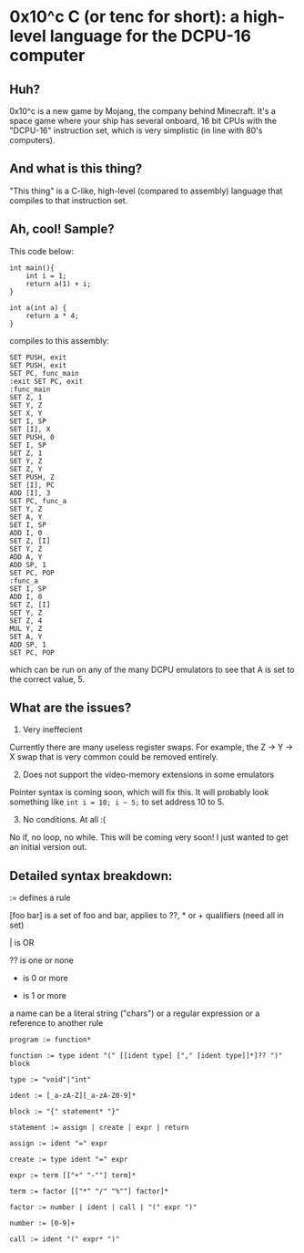 0x10^c C (or tenc for short): a high-level language for the DCPU-16 computer
===========================================================================

Huh?
----

0x10^c is a new game by Mojang, the company behind Minecraft. It's a space game where your ship has several onboard, 16 bit CPUs with the "DCPU-16" instruction set, which is very simplistic (in line with 80's computers).

And what is this thing?
-----------------------

"This thing" is a C-like, high-level (compared to assembly) language that compiles to that instruction set.

Ah, cool! Sample?
-----------------

This code below:

    int main(){
    	int i = 1;
    	return a(1) + i;
    }
    
    int a(int a) {
    	return a * 4;
    }

compiles to this assembly:

    SET PUSH, exit
    SET PUSH, exit
    SET PC, func_main
    :exit SET PC, exit
    :func_main
    SET Z, 1
    SET Y, Z
    SET X, Y
    SET I, SP
    SET [I], X
    SET PUSH, 0
    SET I, SP
    SET Z, 1
    SET Y, Z
    SET Z, Y
    SET PUSH, Z
    SET [I], PC
    ADD [I], 3
    SET PC, func_a
    SET Y, Z
    SET A, Y
    SET I, SP
    ADD I, 0
    SET Z, [I]
    SET Y, Z
    ADD A, Y
    ADD SP, 1
    SET PC, POP
    :func_a
    SET I, SP
    ADD I, 0
    SET Z, [I]
    SET Y, Z
    SET Z, 4
    MUL Y, Z
    SET A, Y
    ADD SP, 1
    SET PC, POP

which can be run on any of the many DCPU emulators to see that A is set to the correct value, 5.

What are the issues?
--------------------

1. Very ineffecient

Currently there are many useless register swaps. For example, the Z -> Y -> X swap that is very common could be removed entirely. 

2. Does not support the video-memory extensions in some emulators

Pointer syntax is coming soon, which will fix this. It will probably look something like `int i = 10; i ~ 5;` to set address 10 to 5.

3. No conditions. At all :(

No if, no loop, no while. This will be coming very soon! I just wanted to get an initial version out.

Detailed syntax breakdown:
--------------------------

:= defines a rule

[foo bar] is a set of foo and bar, applies to ??, * or + qualifiers (need all in set)

| is OR

?? is one or none

* is 0 or more

+ is 1 or more

a name can be a literal string ("chars") or a regular expression or a reference to another rule

    program := function*
    
    function := type ident "(" [[ident type] ["," [ident type]]*]?? ")" block
    
    type := "void"|"int"
    
    ident := [_a-zA-Z][_a-zA-Z0-9]*
    
    block := "{" statement* "}"
    
    statement := assign | create | expr | return
    
    assign := ident "=" expr
    
    create := type ident "=" expr
    
    expr := term [["+" "-""] term]*
    
    term := factor [["*" "/" "%""] factor]*
    
    factor := number | ident | call | "(" expr ")"
    
    number := [0-9]+
    
    call := ident "(" expr* ")"